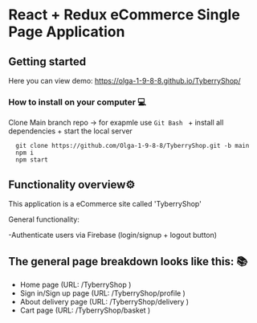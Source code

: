 # React + Redux eCommerce Single Page Application 


## Getting started
 Here you can view demo: https://olga-1-9-8-8.github.io/TyberryShop/
 
### **How to install on your computer** 💻

  Clone Main branch repo -> for exapmle use `Git Bash ` + install all dependencies +  start the local server
  
 ```
   git clone https://github.com/Olga-1-9-8-8/TyberryShop.git -b main 
   npm i
   npm start
```
## Functionality overview:gear:
 
  This application is a eCommerce site called 'TyberryShop'
  
  General functionality:
  
  -Authenticate users via Firebase (login/signup + logout button)
  

## The general page breakdown looks like this: :books:

- Home page (URL: /TyberryShop )
- Sign in/Sign up page (URL: /TyberryShop/profile )
- About delivery page (URL: /TyberryShop/delivery )
- Cart page (URL: /TyberryShop/basket )
